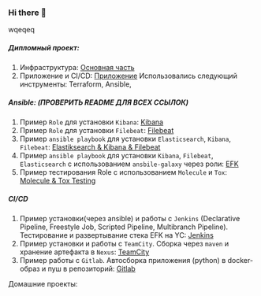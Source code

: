 ### Hi there 👋
wqeqeq

##### Дипломный проект:
1. Инфраструктура: [Основная часть](https://github.com/AlexDies/DipIomInfrastructure) 
2. Приложение и CI/CD: [Приложение](https://gitlab.com/alex1094/superapp/-/tree/main/helmDeploy/superapp)
Использовались следующий инструменты: Terraform, Ansible, 

##### Ansible: (ПРОВЕРИТЬ README ДЛЯ ВСЕХ ССЫЛОК)
1. Пример `Role` для установки `Kibana`: [Kibana](https://github.com/AlexDies/kibana-role)
2. Пример `Role` для установки `Filebeat`: [Filebeat](https://github.com/AlexDies/filebeat-role/tree/main/playbook)
3. Пример `ansible playbook` для установки `Elasticsearch`, `Kibana`, `Filebeat`: [Elastiksearch & Kibana & Filebeat](https://github.com/AlexDies/AnsiblePlaybook/tree/Ansible_8_3)
4. Пример `ansible playbook` для установки `Kibana`, `Filebeat`, `Elasticsearch` с использованием `ansbile-galaxy` через роли: [EFK](https://github.com/AlexDies/AnsiblePlaybook/tree/Ansible_8_4)
5. Пример тестирования Role с использованием `Molecule` и `Tox`: [Molecule & Tox Testing](https://github.com/AlexDies/AnsiblePlaybook/tree/Ansible_8_5(TestRole))

##### CI/CD

1. Пример установки(через ansible) и работы с `Jenkins` (Declarative Pipeline, Freestyle Job, Scripted Pipeline, Multibranch Pipeline). 
Тестирование и развертывание стека EFK на YC: [Jenkins](https://github.com/AlexDies/homework/blob/main/homework_9_4(Jenkins)/homework_9_4.md)
2. Пример установки и работы с `TeamCity`. 
Сборка через `maven` и хранение артефакта в `Nexus`: [TeamCity](https://github.com/AlexDies/homework/tree/main/homework_9_5(TeamCity))
3. Пример работы с `Gitlab`. 
Автосборка приложения (python) в docker-образ и пуш в репозиторий: [Gitlab](https://github.com/AlexDies/homework/tree/main/homework_9_6(GitLab))


Домашние проекты: